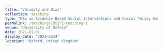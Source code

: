 ```yaml
---
title: "Validity and Bias"
collection: teaching
type: "MSc in Evidence Based Social Interventions and Social Policy Evaluation"
permalink: /teaching/EBSIPE-teaching-1
venue: "University of Oxford"
date: 2021-01-01
display_date: "2021–2024"
location: "Oxford, United Kingdom"
---
```

